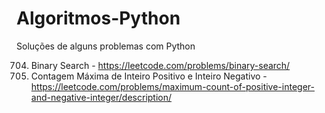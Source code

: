 # Algoritmos-Python
Soluções de alguns problemas com Python

704. Binary Search -  https://leetcode.com/problems/binary-search/
2529. Contagem Máxima de Inteiro Positivo e Inteiro Negativo - https://leetcode.com/problems/maximum-count-of-positive-integer-and-negative-integer/description/
